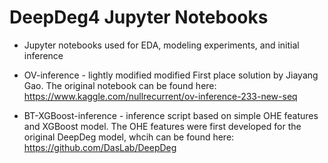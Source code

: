 # DeepDeg4 Jupyter Notebooks

* Jupyter notebooks used for EDA, modeling experiments, and initial inference

* OV-inference - lightly modified modified First place solution by Jiayang Gao. The original notebook can be found here: https://www.kaggle.com/nullrecurrent/ov-inference-233-new-seq

* BT-XGBoost-inference - inference script based on simple OHE features and XGBoost model. The OHE features were first developed for the original DeepDeg model, whcih can be found here: https://github.com/DasLab/DeepDeg
